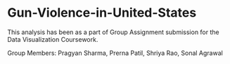 # Gun-Violence-in-United-States

This analysis has been as a part of Group Assignment submission for the Data Visualization Coursework. 

Group Members: Pragyan Sharma, Prerna Patil, Shriya Rao, Sonal Agrawal
